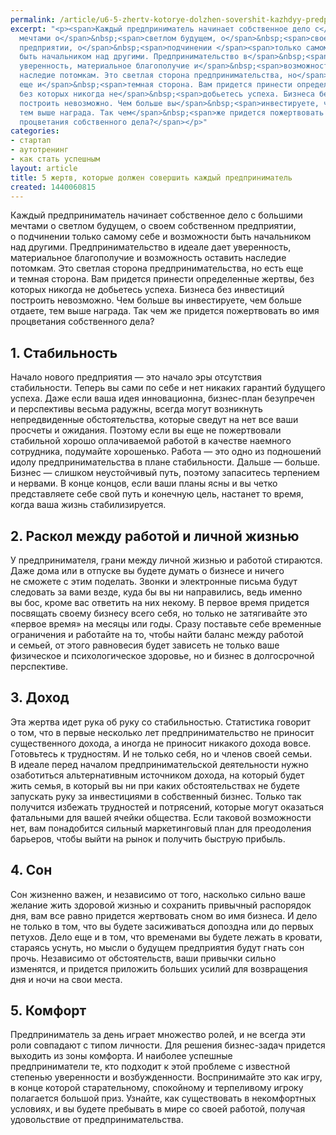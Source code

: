 ```yaml
---
permalink: /article/u6-5-zhertv-kotorye-dolzhen-sovershit-kazhdyy-predprinimatel
excerpt: "<p><span>Каждый предприниматель начинает собственное дело с</span>&nbsp;<span>большими
  мечтами о</span>&nbsp;<span>светлом будущем, о</span>&nbsp;<span>своем собственном
  предприятии, о</span>&nbsp;<span>подчинении </span><span>только самому себе и</span>&nbsp;<span>возможности
  быть начальником над другими. Предпринимательство в</span>&nbsp;<span>идеале дает
  уверенность, материальное благополучие и</span>&nbsp;<span>возможность оставить
  наследие потомкам. Это светлая сторона предпринимательства, но</span>&nbsp;<span>есть
  еще и</span>&nbsp;<span>темная сторона. Вам придется принести определенные жертвы,
  без которых никогда не</span>&nbsp;<span>добьетесь успеха. Бизнеса без инвестиций
  построить невозможно. Чем больше вы</span>&nbsp;<span>инвестируете, чем больше отдаете,
  тем выше награда. Так чем</span>&nbsp;<span>же придется пожертвовать во</span>&nbsp;<span>имя
  процветания собственного дела?</span></p>"
categories:
- стартап
- аутотренинг
- как стать успешным
layout: article
title: 5 жертв, которые должен совершить каждый предприниматель
created: 1440060815
---
```

<p><span>Каждый предприниматель начинает собственное дело с</span>&nbsp;<span>большими мечтами о</span>&nbsp;<span>светлом будущем, о</span>&nbsp;<span>своем собственном предприятии, о</span>&nbsp;<span>подчинении </span><span>только самому себе и</span>&nbsp;<span>возможности быть начальником над другими. Предпринимательство в</span>&nbsp;<span>идеале дает уверенность, материальное благополучие и</span>&nbsp;<span>возможность оставить наследие потомкам. Это светлая сторона предпринимательства, но</span>&nbsp;<span>есть еще и</span>&nbsp;<span>темная сторона. Вам придется принести определенные жертвы, без которых никогда не</span>&nbsp;<span>добьетесь успеха. Бизнеса без инвестиций построить невозможно. Чем больше вы</span>&nbsp;<span>инвестируете, чем больше отдаете, тем выше награда. Так чем</span>&nbsp;<span>же придется пожертвовать во</span>&nbsp;<span>имя процветания собственного дела?</span></p>
<h2>1. Стабильность</h2>
<p>Начало нового предприятия&nbsp;— это начало эры отсутствия стабильности. Теперь вы&nbsp;сами по&nbsp;себе и&nbsp;нет никаких гарантий будущего успеха. Даже если ваша идея инновационна, бизнес-план безупречен и&nbsp;перспективы весьма радужны, всегда могут возникнуть непредвиденные обстоятельства, которые сведут на&nbsp;нет все ваши просчеты и&nbsp;ожидания. Поэтому если вы&nbsp;еще не&nbsp;пожертвовали стабильной хорошо оплачиваемой работой в&nbsp;качестве наемного сотрудника, подумайте хорошенько. Работа&nbsp;— это одно из&nbsp;подношений идолу предпринимательства в&nbsp;плане стабильности. Дальше&nbsp;— больше. Бизнес&nbsp;— слишком неустойчивый путь, поэтому запаситесь терпением и&nbsp;нервами. В&nbsp;конце концов, если ваши планы ясны и&nbsp;вы&nbsp;четко представляете себе свой путь и&nbsp;конечную цель, настанет то&nbsp;время, когда ваша жизнь стабилизируется.</p>
<h2>2. Раскол между работой и&nbsp;личной жизнью</h2>
<p>У&nbsp;предпринимателя, грани между личной жизнью и&nbsp;работой стираются. Даже дома или в&nbsp;отпуске вы&nbsp;будете думать о&nbsp;бизнесе и&nbsp;ничего не&nbsp;сможете с&nbsp;этим поделать. Звонки и&nbsp;электронные письма будут следовать за&nbsp;вами везде, куда&nbsp;бы вы&nbsp;ни&nbsp;направились, ведь именно вы&nbsp;бос, кроме вас ответить на&nbsp;них некому. В&nbsp;первое время придется посвящать своему бизнесу всего себя, но&nbsp;только не&nbsp;затягивайте это «первое время» на&nbsp;месяцы или годы. Сразу поставьте себе временные ограничения и&nbsp;работайте на&nbsp;то, чтобы найти баланс между работой и&nbsp;семьей, от&nbsp;этого равновесия будет зависеть не&nbsp;только ваше физическое и&nbsp;психологическое здоровье, но&nbsp;и&nbsp;бизнес в&nbsp;долгосрочной перспективе. </p>
<h2>3. Доход</h2>
<p>Эта жертва идет рука об&nbsp;руку со&nbsp;стабильностью. Статистика говорит о&nbsp;том, что в&nbsp;первые несколько лет предпринимательство не&nbsp;приносит существенного дохода, а&nbsp;иногда не&nbsp;приносит никакого дохода вовсе. Готовьтесь к&nbsp;трудностям. И&nbsp;не&nbsp;только себя, но&nbsp;и&nbsp;членов своей семьи. В&nbsp;идеале перед началом предпринимательской деятельности нужно озаботиться альтернативным источником дохода, на&nbsp;который будет жить семья, в&nbsp;который вы&nbsp;ни&nbsp;при каких обстоятельствах не&nbsp;будете запускать руку за&nbsp;инвестициями в&nbsp;собственный бизнес. Только так получится избежать трудностей и&nbsp;потрясений, которые могут оказаться фатальными для вашей ячейки общества. Если таковой возможности нет, вам понадобится сильный маркетинговый план для преодоления барьеров, чтобы выйти на&nbsp;рынок и&nbsp;получить быструю прибыль.</p>
<h2>4. Сон</h2>
<p>Сон жизненно важен, и&nbsp;независимо от&nbsp;того, насколько сильно ваше желание жить здоровой жизнью и&nbsp;сохранить привычный распорядок дня, вам все равно придется жертвовать сном во&nbsp;имя бизнеса. И&nbsp;дело не&nbsp;только в&nbsp;том, что вы&nbsp;будете засиживаться допоздна или до&nbsp;первых петухов. Дело еще и&nbsp;в&nbsp;том, что временами вы&nbsp;будете лежать в&nbsp;кровати, стараясь уснуть, но&nbsp;мысли о&nbsp;будущем предприятия будут гнать сон прочь. Независимо от&nbsp;обстоятельств, ваши привычки сильно изменятся, и&nbsp;придется приложить больших усилий для возвращения дня и&nbsp;ночи на&nbsp;свои места.</p>
<h2>5. Комфорт</h2>
<p>Предприниматель за&nbsp;день играет множество ролей, и&nbsp;не&nbsp;всегда эти роли совпадают с&nbsp;типом личности. Для решения бизнес-задач придется выходить из&nbsp;зоны комфорта. И&nbsp;наиболее успешные предприниматели&nbsp;те, кто подходит к&nbsp;этой проблеме с&nbsp;известной степенью уверенности и&nbsp;возбужденности. Воспринимайте это как игру, в&nbsp;конце которой старательному, спокойному и&nbsp;терпеливому игроку полагается большой приз. Узнайте, как существовать в&nbsp;некомфортных условиях, и&nbsp;вы&nbsp;будете пребывать в&nbsp;мире со&nbsp;своей работой, получая удовольствие от&nbsp;предпринимательства. </p>
